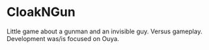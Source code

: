 CloakNGun
=========

Little game about a gunman and an invisible guy. Versus gameplay. Development was/is focused on Ouya.
